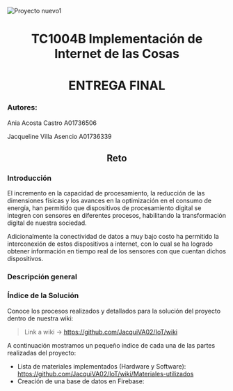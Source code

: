![Proyecto nuevo1](https://user-images.githubusercontent.com/118231871/203669146-d15043c2-b5e9-40fa-8c28-b3f257cf0278.png)
<h1 align="center"> TC1004B Implementación de Internet de las Cosas </h1>
<h1 align="center"> ENTREGA FINAL </h1>
<h3 align="left"> Autores: </h3> 
Ania Acosta Castro A01736506   

Jacqueline Villa Asencio A01736339  


<h2 align="center"> Reto </h2> 
<h3 align="left"> Introducción </h3> 
El incremento en la capacidad de procesamiento, la reducción de las dimensiones físicas y los avances en la optimización en el consumo de energía, han permitido que dispositivos de procesamiento digital se integren con sensores en diferentes procesos, habilitando la transformación digital de nuestra sociedad.

Adicionalmente la conectividad de datos a muy bajo costo ha permitido la interconexión  de estos dispositivos a internet, con lo cual se ha logrado obtener información en tiempo real de los sensores con que cuentan dichos dispositivos.


<h3 align="left"> Descripción general </h3>


<h3 align="left"> Índice de la Solución </h3> 
Conoce los procesos realizados y detallados para la solución del proyecto dentro de nuestra wiki:

> Link a wiki -> https://github.com/JacquiVA02/IoT/wiki

A continuación mostramos un pequeño índice de cada una de las partes realizadas del proyecto:

* Lista de materiales implementados (Hardware y Software): https://github.com/JacquiVA02/IoT/wiki/Materiales-utilizados
* Creación de una base de datos en Firebase: 


